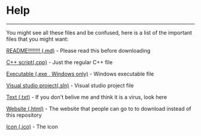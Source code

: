# Help

---

You might see all these files and be confused, here is a list of the important files that you might want:

[README!!!!!!!! (.md)](https://github.com/Totoro700/BotFlip/blob/main/README.md) - Please read this before downloading

[C++ script(.cpp)](https://github.com/Totoro700/BotFlip/blob/main/BotFlip.cpp) - Just the regular C++ file

[Executable (.exe , Windows only)](https://github.com/Totoro700/BotFlip/blob/main/Debug/BotFlip.exe) - Windows executable file

[Visual studio project(.sln)](https://github.com/Totoro700/BotFlip/blob/main/BotFlip.sln) - Visual studio project file

[Text (.txt)](https://github.com/Totoro700/BotFlip/blob/main/BotFlip.txt) - If you don't belive me and think it is a virus, look here

[Website (.html)](https://github.com/Totoro700/BotFlip/blob/main/index.html) - The website that people can go to to download instead of this repository

[Icon (.ico)](https://github.com/Totoro700/BotFlip/blob/main/icon.ico) - The icon




